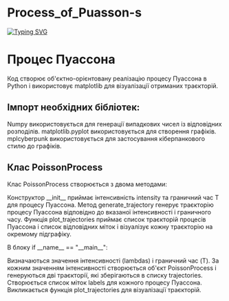 # Process_of_Puasson-s

[![Typing SVG](https://readme-typing-svg.demolab.com?font=Arial+Black&weight=800&size=30&pause=1000&color=F70000&center=true&vCenter=true&width=800&height=100&lines=Puasson's)](https://git.io/typing-svg)


<div>
<h1>Процес Пуассона</h1>
<p>Код створює об'єктно-орієнтовану реалізацію процесу Пуассона в Python і 
використовує matplotlib для візуалізації отриманих траєкторій.</p>


<h2>Імпорт необхідних бібліотек:</h2>

<p>Numpy використовується для генерації випадкових чисел із відповідних розподілів.
matplotlib.pyplot використовується для створення графіків. mplcyberpunk використовується для застосування кіберпанкового стилю до графіків.</p>

<h2>Клас PoissonProcess</h2>
<p>Клас PoissonProcess створюється з двома методами:</p>

<p>Конструктор __init__ приймає інтенсивність intensity та граничний час T для процесу Пуассона.
Метод generate_trajectory генерує траєкторію процесу Пуассона відповідно до вказаної інтенсивності і граничного часу.
Функція plot_trajectories приймає список траєкторій процесів Пуассона і список відповідних міток і візуалізує кожну траєкторію на окремому підграфіку.</p>

<p>В блоку if __name__ == "__main__":</p>

<p>Визначаються значення інтенсивності (lambdas) і граничний час (T).
За кожним значенням інтенсивності створюється об'єкт PoissonProcess і генеруються дві траєкторії, які зберігаються в списку trajectories.
Створюється список міток labels для кожного процесу Пуассона.
Викликається функція plot_trajectories для візуалізації траєкторій.</p>

</div>


